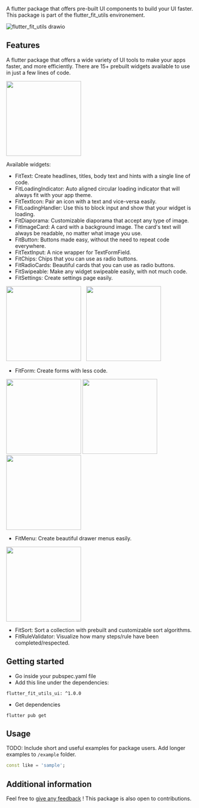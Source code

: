 A flutter package that offers pre-built UI components to build your UI faster. This package is part of the flutter_fit_utils environement.

![flutter_fit_utils drawio](https://github.com/s0punk/flutter_fit_utils_provider/assets/59456672/74b056f7-f85d-4635-891c-fd9feee99cfb)

## Features

A flutter package that offers a wide variety of UI tools to make your apps faster, and more efficiently. There are 15+ prebuilt widgets available to use in just a few lines of code.

<img src="https://github.com/s0punk/flutter_fit_utils_ui/assets/59456672/9660a4f5-2b01-4911-a6e1-aa4858094997" width="200" />

Available widgets:
- FitText: Create headlines, titles, body text and hints with a single line of code.
- FitLoadingIndicator: Auto aligned circular loading indicator that will always fit with your app theme.
- FitTextIcon: Pair an icon with a text and vice-versa easily.
- FitLoadingHandler: Use this to block input and show that your widget is loading.
- FitDiaporama: Customizable diaporama that accept any type of image.
- FitImageCard: A card with a background image. The card's text will always be readable, no matter what image you use.
- FitButton: Buttons made easy, without the need to repeat code everywhere.
- FitTextInput: A nice wrapper for TextFormField.
- FitChips: Chips that you can use as radio buttons.
- FitRadioCards: Beautiful cards that you can use as radio buttons.
- FitSwipeable: Make any widget swipeable easily, with not much code.
- FitSettings: Create settings page easily.

<img src="https://github.com/s0punk/flutter_fit_utils_ui/assets/59456672/441d2c7d-0248-4276-9267-5cc2ba136bc4" width="200"/>  <img src="https://github.com/s0punk/flutter_fit_utils_ui/assets/59456672/7a6b7023-b6a6-453b-a5f1-65c03b7f1f72" style="margin-left: 10px;" width="200"/>


- FitForm: Create forms with less code.

<img src="https://github.com/s0punk/flutter_fit_utils_ui/assets/59456672/62719e3d-acb0-49fb-8b93-3c8d7274ee3e" width="200"/> <img src="https://github.com/s0punk/flutter_fit_utils_ui/assets/59456672/eadf541c-cf2c-40f4-8ee3-38bf3f070c9c" width="200"/> <img src="https://github.com/s0punk/flutter_fit_utils_ui/assets/59456672/c90f666e-0580-4db3-8c89-df3f3bbf930d" width="200"/>

- FitMenu: Create beautiful drawer menus easily.
<img src="https://github.com/s0punk/flutter_fit_utils_ui/assets/59456672/393213c0-8925-4a68-a45d-5bdffa070aa4" width="200" />

- FitSort: Sort a collection with prebuilt and customizable sort algorithms.
- FitRuleValidator: Visualize how many steps/rule have been completed/respected.

## Getting started

- Go inside your pubspec.yaml file
- Add this line under the dependencies:
```
flutter_fit_utils_ui: ^1.0.0
```
- Get dependencies
```
flutter pub get
```

## Usage

TODO: Include short and useful examples for package users. Add longer examples
to `/example` folder.

```dart
const like = 'sample';
```

## Additional information

Feel free to [give any feedback](https://github.com/s0punk/flutter_fit_utils_ui/issues) ! This package is also open to contributions.
